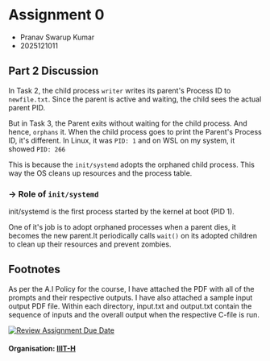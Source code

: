 # Assignment 0

- Pranav Swarup Kumar 
- 2025121011

## Part 2 Discussion

In Task 2, the child process `writer` writes its parent's Process ID to `newfile.txt`.
Since the parent is active and waiting, the child sees the actual parent PID.

But in Task 3, the Parent exits without waiting for the child process. And hence, `orphans` it. When the child process goes to print the Parent's Process ID, it's different. In Linux, it was `PID: 1` and on WSL on my system, it showed `PID: 266`

This is because the `init/systemd` adopts the orphaned child process. This way the OS cleans up resources and the process table.

### -> Role of `init/systemd`

init/systemd is the first process started by the kernel at boot (PID 1).

One of it's job is to adopt orphaned processes when a parent dies, it becomes the new parent.It periodically calls `wait()` on its adopted children to clean up their resources and prevent zombies.

## Footnotes

As per the A.I Policy for the course, I have attached the PDF with all of the prompts and their respective outputs. I have also attached a sample input output PDF file. 
Within each directory, input.txt and output.txt contain the sequence of inputs and the overall output when the respective C-file is run. 

[![Review Assignment Due Date](https://classroom.github.com/assets/deadline-readme-button-22041afd0340ce965d47ae6ef1cefeee28c7c493a6346c4f15d667ab976d596c.svg)](https://classroom.github.com/a/WVXI1UQX)

#### Organisation: [IIIT-H](https://www.iiit.ac.in/)